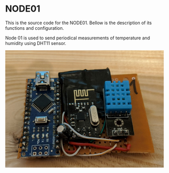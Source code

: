 # NODE01
This is the source code for the NODE01. Bellow is the description of its functions and configuration.

Node 01 is used to send periodical measurements of temperature and humidity using DHT11 sensor.

![Image here](../../Documentation/images/node01.jpg)
